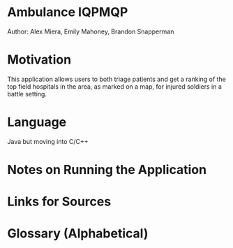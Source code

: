 # Ambulance IQPMQP
Author: Alex Miera, Emily Mahoney, Brandon Snapperman
# Motivation
This application allows users to both triage patients and get a ranking of the top field hospitals in the area, as marked on a map, for injured soldiers in a battle setting.
# Language
Java but moving into C/C++
# Notes on Running the Application

# Links for Sources

# Glossary (Alphabetical)


